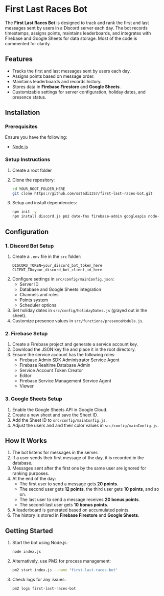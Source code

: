 # First Last Races Bot

The **First Last Races Bot** is designed to track and rank the first and last messages sent by users in a Discord server each day. The bot records timestamps, assigns points, maintains leaderboards, and integrates with Firebase and Google Sheets for data storage. Most of the code is commented for clarity.

## Features

- Tracks the first and last messages sent by users each day.
- Assigns points based on message order.
- Maintains leaderboards and records history.
- Stores data in **Firebase Firestore** and **Google Sheets**.
- Customizable settings for server configuration, holiday dates, and presence status.

## Installation

### Prerequisites

Ensure you have the following:

- [Node.js](https://nodejs.org/)

### Setup Instructions

1. Create a root folder

2. Clone the repository:
   ```bash
   cd YOUR_ROOT_FOLDER_HERE
   git clone https://github.com/sstadi1357/first-last-races-bot.git
   ```
3. Setup and install dependencies:
   ```bash
   npm init -y
   npm install discord.js pm2 date-fns firebase-admin googleapis node-cron dotenv
   ```

## Configuration

### 1. **Discord Bot Setup**

1. Create a `.env` file in the `src` folder:
   ```
   DISCORD_TOKEN=your_discord_bot_token_here
   CLIENT_ID=your_discord_bot_client_id_here
   ```
2. Configure settings in ``src/config/mainConfig.json``:
   - Server ID
   - Database and Google Sheets integration
   - Channels and roles
   - Points system
   - Scheduler options
3. Set holiday dates in `src/config/holidayDates.js` (grayed out in the sheet).
4. Customize presence values in `src/functions/presenceModule.js`.

### 2. **Firebase Setup**

1. Create a Firebase project and generate a service account key.
2. Download the JSON key file and place it in the root directory.
3. Ensure the service account has the following roles:
   - Firebase Admin SDK Administrator Service Agent
   - Firebase Realtime Database Admin
   - Service Account Token Creator
   - Editor
   - Firebase Service Management Service Agent
   - Viewer

### 3. **Google Sheets Setup**

1. Enable the Google Sheets API in Google Cloud.
2. Create a new sheet and save the Sheet ID.
3. Add the Sheet ID to `src/config/mainConfig.js`.
4. Adjust the users and and their color values in `src/config/mainConfig.js`.

## How It Works

1. The bot listens for messages in the server.
2. If a user sends their first message of the day, it is recorded in the database.
3. Messages sent after the first one by the same user are ignored for ranking purposes.
4. At the end of the day:
   - The first user to send a message gets **20 points**.
   - The second user gets **12 points**, the third user gets **10 points**, and so on.
   - The last user to send a message receives **20 bonus points**.
   - The second-last user gets **10 bonus points**.
5. A leaderboard is generated based on accumulated points.
6. The history is stored in **Firebase Firestore** and **Google Sheets**.

## Getting Started

1. Start the bot using Node.js:
   ```bash
   node index.js
   ```
2. Alternatively, use PM2 for process management:
   ```bash
   pm2 start index.js --name "first-last-races-bot"
   ```
3. Check logs for any issues:
   ```bash
   pm2 logs first-last-races-bot
   ```

